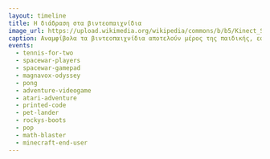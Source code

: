 ```yaml
---
layout: timeline 
title: Η διάδραση στα βιντεοπαιχνίδια 
image_url: https://upload.wikimedia.org/wikipedia/commons/b/b5/Kinect_Sensor_at_E3_2010_%28front%29.jpg, https://github.com/p20sami/images/blob/%CE%A02020023/xbox360kinect.jpg
caption: Αναμφίβολα τα βιντεοπαιχνίδια αποτελούν μέρος της παιδικής, εφηβικής και ενήλικης ζωής, ενώ η δίαδραση με τις κονσόλες έχει αλλάξει αισθητά ανα τα χρόνια, απο το χειρηστήριο στον έλεγχο με χειρονομίες.
events:
  - tennis-for-two 
  - spacewar-players
  - spacewar-gamepad
  - magnavox-odyssey
  - pong
  - adventure-videogame
  - atari-adventure
  - printed-code
  - pet-lander
  - rockys-boots
  - pop
  - math-blaster
  - minecraft-end-user
---
```

